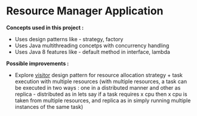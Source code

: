 # Resource Manager Application

**Concepts used in this project :**

- Uses design patterns like - strategy, factory
- Uses Java multithreading concetps with concurrency handling
- Uses Java 8 features like - default method in interface, lambda

**Possible improvements :**
- Explore [visitor](https://refactoring.guru/design-patterns/visitor) design pattern for resource allocation strategy + task execution with multiple resources (with multiple resources, a task can be executed in two ways : one in a distributed manner and other as replica - distributed as in lets say if a task requires x cpu then x cpu is taken from multiple resources, and replica as in simply running multiple instances of the same task) 
